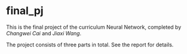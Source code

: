 # final_pj

This is the final project of the curriculum Neural Network, completed by *Changwei Cai* and *Jiaxi Wang*. 

The project consists of three parts in total. See the report for details. 
